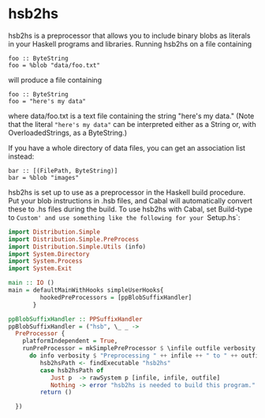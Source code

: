 hsb2hs
======

hsb2hs is a preprocessor that allows you to include binary blobs as
literals in your Haskell programs and libraries.  Running hsb2hs on
a file containing

    foo :: ByteString
    foo = %blob "data/foo.txt"

will produce a file containing

    foo :: ByteString
    foo = "here's my data"

where data/foo.txt is a text file containing the string
"here's my data."  (Note that the literal `"here's my data"`
can be interpreted either as a String or, with OverloadedStrings,
as a ByteString.)

If you have a whole directory of data files, you can get an
association list instead:

    bar :: [(FilePath, ByteString)]
    bar = %blob "images"

hsb2hs is set up to use as a preprocessor in the Haskell build
procedure. Put your blob instructions in .hsb files, and Cabal will
automatically convert these to .hs files during the build.
To use hsb2hs with Cabal, set Build-type to `Custom' and use something
like the following for your `Setup.hs`:

``` haskell
import Distribution.Simple
import Distribution.Simple.PreProcess
import Distribution.Simple.Utils (info)
import System.Directory
import System.Process
import System.Exit

main :: IO ()
main = defaultMainWithHooks simpleUserHooks{
         hookedPreProcessors = [ppBlobSuffixHandler]
       }

ppBlobSuffixHandler :: PPSuffixHandler
ppBlobSuffixHandler = ("hsb", \_ _ ->
  PreProcessor {
    platformIndependent = True,
    runPreProcessor = mkSimplePreProcessor $ \infile outfile verbosity ->
      do info verbosity $ "Preprocessing " ++ infile ++ " to " ++ outfile
         hsb2hsPath <- findExecutable "hsb2hs"
         case hsb2hsPath of
            Just p  -> rawSystem p [infile, infile, outfile]
            Nothing -> error "hsb2hs is needed to build this program."
         return ()

  })
```

